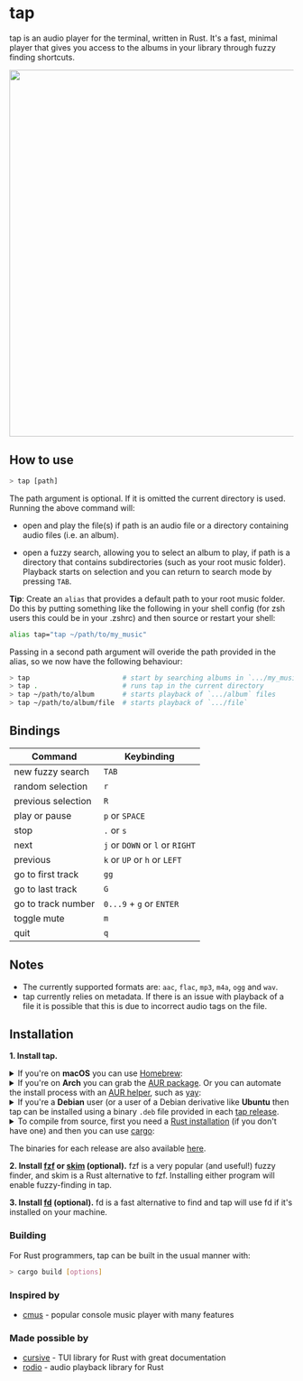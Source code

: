 # tap

tap is an audio player for the terminal, written in Rust. It's a fast, minimal player that gives you access to the albums in your library through fuzzy finding shortcuts.

<img src="https://github.com/timdubbins/tap/blob/master/doc/tap_screenshot.png" width="650"/>

## How to use

```bash
> tap [path]
```

The path argument is optional. If it is omitted the current directory is used. Running the above command will:

- open and play the file(s) if path is an audio file or a directory containing audio files (i.e. an album).

- open a fuzzy search, allowing you to select an album to play, if path is a directory that contains subdirectories (such as your root music folder). Playback starts on selection and you can return to search mode by pressing `TAB`.

**Tip**: Create an `alias` that provides a default path to your root music folder. Do this by putting something like the following in your shell config (for zsh users this could be in your .zshrc) and then source or restart your shell:

``` bash
alias tap="tap ~/path/to/my_music"
```

Passing in a second path argument will overide the path provided in the alias, so we now have the following behaviour:
``` bash
> tap                       # start by searching albums in `.../my_music`
> tap .                     # runs tap in the current directory
> tap ~/path/to/album       # starts playback of `.../album` files
> tap ~/path/to/album/file  # starts playback of `.../file`
```

## Bindings

Command | Keybinding
---|---
new fuzzy search | `TAB`
random selection | `r`
previous selection | `R`
play or pause | `p` or `SPACE`
stop | `.` or `s`
next | `j` or `DOWN` or `l` or `RIGHT`
previous | `k` or `UP` or `h` or `LEFT`
go to first track | `gg`
go to last track | `G`
go to track number | `0...9` + `g` or `ENTER`
toggle mute | `m`
quit | `q`

## Notes

- The currently supported formats are: `aac`, `flac`, `mp3`, `m4a`, `ogg` and `wav`.
- tap currently relies on metadata. If there is an issue with playback of a file it is possible that this is due to incorrect audio tags on the file.

## Installation

**1. Install tap.**

<details>
<summary>If you're on <b>macOS</b> you can use <a href="https://brew.sh/">Homebrew</a>:</summary>
<br>

```bash
> brew install timdubbins/tap/tap
> tap --version
0.1.1
```
</details>

<details>
<summary>If you're on <b>Arch</b> you can grab the <a href="https://aur.archlinux.org/packages/tap">AUR package</a>.
Or you can automate the install process with an <a href="https://wiki.archlinux.org/title/AUR_helpers">AUR helper</a>,
such as <a href="https://github.com/Jguer/yay">yay</a>:</summary>
<br>

```bash
> yay -S tap
> tap --version
0.1.1
```
</details>

<details>
<summary>If you're a <b>Debian</b> user (or a user of a Debian derivative like <b>Ubuntu</b> then tap can be installed using a binary <code>.deb</code> file provided in each <a href="https://github.com/timdubbins/tap/releases">tap release</a>.</summary>
<br>

```bash
> curl -LO https://github.com/timdubbins/tap/releases/download/v0.1.1/tap_v0.1.1_amd64.deb
> sudo dpkg -i tap_0.1.1_amd64.deb
> tap --version
0.1.1
```
</details>

<details>
<summary>To compile from source, first you need a <a href="https://www.rust-lang.org/">Rust installation</a> (if you don't have one) and then you can use <a href="https://github.com/rust-lang/cargo">cargo</a>:</summary>
<br>

```bash
> git clone https://github.com/timdubbins/tap
> cd tap
> cargo install --path .
> tap --version
0.1.1
```
</details>

The binaries for each release are also available [here](https://github.com/timdubbins/tap/releases/tag/v0.1.1).

**2. Install [fzf](https://github.com/junegunn/fzf) or [skim](https://github.com/lotabout/skim) (optional).** fzf is a very popular (and useful!) fuzzy finder, and skim is a Rust alternative to fzf. Installing either program will enable fuzzy-finding in tap.

**3. Install [fd]() (optional).** fd is a fast alternative to find and tap will use fd if it's installed on your machine.

### Building

For Rust programmers, tap can be built in the usual manner with:
```bash
> cargo build [options]
```

### Inspired by

- [cmus](https://github.com/cmus/cmus) - popular console music player with many features

### Made possible by

- [cursive](https://github.com/gyscos/cursive) - TUI library for Rust with great documentation
- [rodio](https://github.com/RustAudio/rodio) - audio playback library for Rust
